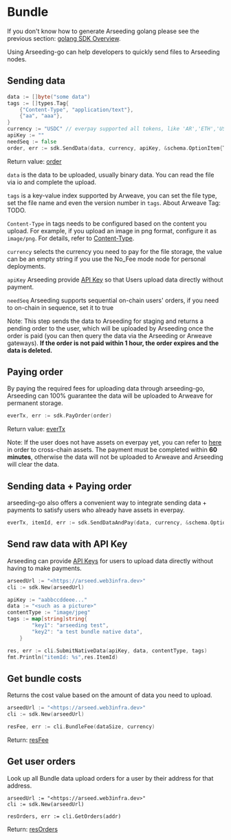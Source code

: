 # Bundle
If you don't know how to generate Arseeding golang please see the previous section: [golang SDK Overview](1.intro.md).

Using Arseeding-go can help developers to quickly send files to Arseeding nodes.

## Sending data

```go
data := []byte("some data")
tags := []types.Tag{
    {"Content-Type", "application/text"},
    {"aa", "aaa"},
}
currency := "USDC" // everpay supported all tokens, like 'AR','ETH','USDT' and so on
apiKey := ""
needSeq := false
order, err := sdk.SendData(data, currency, apiKey, &schema.OptionItem{Tags: tags}, needSeq)
```

Return value: [order](type.md#order)

`data` is the data to be uploaded, usually binary data. You can read the file via io and complete the upload.

`tags` is a key-value index supported by Arweave, you can set the file type, set the file name and even the version number in `tags`. About Arweave Tag: TODO.

`Content-Type` in tags needs to be configured based on the content you upload. For example, if you upload an image in png format, configure it as `image/png`. For details, refer to [Content-Type](../../other/tags.md#content-type).

`currency` selects the currency you need to pay for the file storage, the value can be an empty string if you use the No_Fee mode node for personal deployments.

`apiKey` Arseeding provide [API Key](../../other/arseeding%20apiKey.md) so that Users upload data directly without payment.

`needSeq` Arseeding supports sequential on-chain users' orders, if you need to on-chain in sequence, set it to true

Note: This step sends the data to Arseeding for staging and returns a pending order to the user, which will be uploaded by Arseeding once the order is paid (you can then query the data via the Arseeding or Arweave gateways). **If the order is not paid within 1 hour, the order expires and the data is deleted.**

## Paying order

By paying the required fees for uploading data through arseeding-go, Arseeding can 100% guarantee the data will be uploaded to Arweave for permanent storage.

```go
everTx, err := sdk.PayOrder(order)
```

Return value: [everTx](type.md#ever_tx)

Note: If the user does not have assets on everpay yet, you can refer to [here](../../other/2.getAR.md#everpay) in order to cross-chain assets. The payment must be completed within **60 minutes**, otherwise the data will not be uploaded to Arweave and Arseeding will clear the data.

## Sending data + Paying order

arseeding-go also offers a convenient way to integrate sending data + payments to satisfy users who already have assets in everpay.

```go
everTx, itemId, err := sdk.SendDataAndPay(data, currency, &schema.OptionItem{Tags: tags}, needSeq) // your account must have enough balance in everpay
```

## Send raw data with API Key

Arseeding can provide [API Keys](../../other/arseeding%20apiKey.md) for users to upload data directly without having to make payments.

```go
arseedUrl := "<https://arseed.web3infra.dev>"
cli := sdk.New(arseedUrl)

apiKey := "aabbccddeee..."
data := "<such as a picture>"
contentType := "image/jpeg"
tags := map[string]string{
        "key1": "arseeding test",
        "key2": "a test bundle native data",
    }

res, err := cli.SubmitNativeData(apiKey, data, contentType, tags)
fmt.Println("itemId: %s",res.ItemId)
```

## Get bundle costs

Returns the cost value based on the amount of data you need to upload.

```go
arseedUrl := "<https://arseed.web3infra.dev>"
cli := sdk.New(arseedUrl)

resFee, err := cli.BundleFee(dataSize, currency)
```

Return: [resFee](type.md#fee)

## Get user orders

Look up all Bundle data upload orders for a user by their address for that address.

```
arseedUrl := "<https://arseed.web3infra.dev>"
cli := sdk.New(arseedUrl)

resOrders, err := cli.GetOrders(addr)

```

Return: [resOrders](type.md#user_order)
